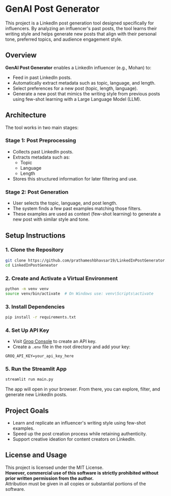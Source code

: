 # GenAI Post Generator

This project is a LinkedIn post generation tool designed specifically for influencers. By analyzing an influencer's past posts, the tool learns their writing style and helps generate new posts that align with their personal tone, preferred topics, and audience engagement style.

## Overview

**GenAI Post Generator** enables a LinkedIn influencer (e.g., Mohan) to:
- Feed in past LinkedIn posts.
- Automatically extract metadata such as topic, language, and length.
- Select preferences for a new post (topic, length, language).
- Generate a new post that mimics the writing style from previous posts using few-shot learning with a Large Language Model (LLM).

## Architecture

The tool works in two main stages:

### Stage 1: Post Preprocessing
- Collects past LinkedIn posts.
- Extracts metadata such as:
  - Topic
  - Language
  - Length
- Stores this structured information for later filtering and use.

### Stage 2: Post Generation
- User selects the topic, language, and post length.
- The system finds a few past examples matching those filters.
- These examples are used as context (few-shot learning) to generate a new post with similar style and tone.

## Setup Instructions

### 1. Clone the Repository
```bash
git clone https://github.com/prathameshbhavsar19/LinkedInPostGenerator.git
cd LinkedInPostGeneator
```

### 2. Create and Activate a Virtual Environment
```bash
python -m venv venv
source venv/bin/activate  # On Windows use: venv\Scripts\activate
```

### 3. Install Dependencies
```bash
pip install -r requirements.txt
```

### 4. Set Up API Key
- Visit [Groq Console](https://console.groq.com/keys) to create an API key.
- Create a `.env` file in the root directory and add your key:
```
GROQ_API_KEY=your_api_key_here
```

### 5. Run the Streamlit App
```bash
streamlit run main.py
```

The app will open in your browser. From there, you can explore, filter, and generate new LinkedIn posts.

## Project Goals

- Learn and replicate an influencer's writing style using few-shot examples.
- Speed up the post creation process while retaining authenticity.
- Support creative ideation for content creators on LinkedIn.

## License and Usage

This project is licensed under the MIT License.  
**However, commercial use of this software is strictly prohibited without prior written permission from the author.**  
Attribution must be given in all copies or substantial portions of the software.